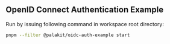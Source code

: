 ## OpenID Connect Authentication Example

Run by issuing following command in workspace root directory:

```sh
pnpm --filter @palakit/oidc-auth-example start
```
